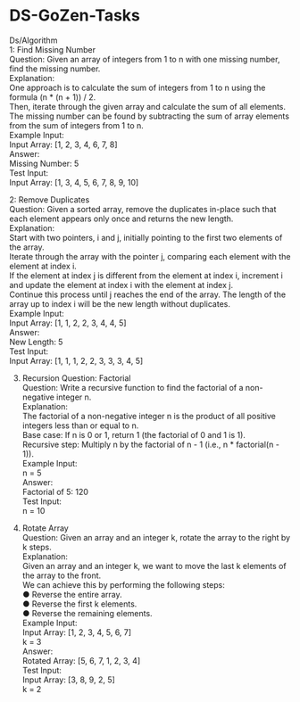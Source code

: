 # DS-GoZen-Tasks

Ds/Algorithm\
1: Find Missing Number\
Question: Given an array of integers from 1 to n with one missing number, find the missing number.\
Explanation:\
One approach is to calculate the sum of integers from 1 to n using the formula (n * (n + 1)) / 2.\
Then, iterate through the given array and calculate the sum of all elements.\
The missing number can be found by subtracting the sum of array elements from the sum of integers from 1 to n.\
Example Input:\
Input Array: [1, 2, 3, 4, 6, 7, 8]\
Answer:\
Missing Number: 5\
Test Input:\
Input Array: [1, 3, 4, 5, 6, 7, 8, 9, 10]


2: Remove Duplicates\
Question: Given a sorted array, remove the duplicates in-place such that each element appears only once and returns the new length.\
Explanation:\
Start with two pointers, i and j, initially pointing to the first two elements of the array.\
Iterate through the array with the pointer j, comparing each element with the element at index i.\
If the element at index j is different from the element at index i, increment i and update the element at index i with the element at index j.\
Continue this process until j reaches the end of the array. The length of the array up to index i will be the new length without duplicates.\
Example Input:\
Input Array: [1, 1, 2, 2, 3, 4, 4, 5]\
Answer:\
New Length: 5\
Test Input:\
Input Array: [1, 1, 1, 2, 2, 3, 3, 3, 4, 5]


3. Recursion Question: Factorial\
Question: Write a recursive function to find the factorial of a non-negative integer n.\
Explanation:\
The factorial of a non-negative integer n is the product of all positive integers less than or equal to n.\
Base case: If n is 0 or 1, return 1 (the factorial of 0 and 1 is 1).\
Recursive step: Multiply n by the factorial of n - 1 (i.e., n * factorial(n - 1)).\
Example Input:\
n = 5\
Answer:\
Factorial of 5: 120\
Test Input:\
n = 10


5. Rotate Array\
Question: Given an array and an integer k, rotate the array to the right by k steps.\
Explanation:\
Given an array and an integer k, we want to move the last k elements of the array to the front.\
We can achieve this by performing the following steps:\
● Reverse the entire array.\
● Reverse the first k elements.\
● Reverse the remaining elements.\
Example Input:\
Input Array: [1, 2, 3, 4, 5, 6, 7]\
k = 3\
Answer:\
Rotated Array: [5, 6, 7, 1, 2, 3, 4]\
Test Input:\
Input Array: [3, 8, 9, 2, 5]\
k = 2
